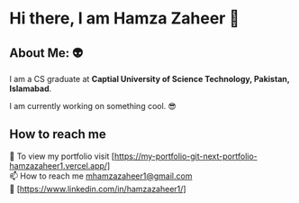 # Hi there, I am Hamza Zaheer 👋

## About Me:  :alien:
I am a CS graduate at **Captial University of Science Technology, Pakistan, Islamabad**. </br>

I am currently working on something cool. :sunglasses:  </br>

## How to reach me
:link: To view my portfolio visit [https://my-portfolio-git-next-portfolio-hamzazaheer1.vercel.app/] </br>
📫 How to reach me mhamzazaheer1@gmail.com <br/>
:gem: [https://www.linkedin.com/in/hamzazaheer1/]
<!---
Hamzazaheer1/Hamzazaheer1 is a ✨ special ✨ repository because its `README.md` (this file) appears on your GitHub profile.
You can click the Preview link to take a look at your changes.
- 👀 I’m interested in ...
- 🌱 I’m currently learning ...
- 💞️ I’m looking to collaborate on ...
--->
